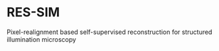 # RES-SIM
Pixel-realignment based self-supervised reconstruction for structured illumination microscopy
